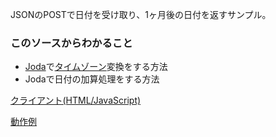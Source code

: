 JSONのPOSTで日付を受け取り、1ヶ月後の日付を返すサンプル。

### このソースからわかること

- [Joda](http://www.joda.org/joda-time/)で[タイムゾーン](http://www.joda.org/joda-time/apidocs/org/joda/time/DateTimeZone.html)変換をする方法
- Jodaで日付の加算処理をする方法

[クライアント(HTML/JavaScript)](${contextRoot}/src/examples/webapp/datepicker.html)

[動作例](${contextRoot}/datepicker.html)